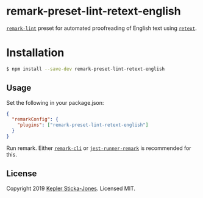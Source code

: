 # remark-preset-lint-retext-english

[`remark-lint`](https://github.com/remarkjs/remark-lint) preset for automated proofreading of English text using [`retext`](https://github.com/remarkjs/remark-lint).

# Installation

```bash
$ npm install --save-dev remark-preset-lint-retext-english
```

## Usage

Set the following in your package.json:

```json
{
  "remarkConfig": {
    "plugins": ["remark-preset-lint-retext-english"]
  }
}
```

Run remark. Either [`remark-cli`](https://github.com/remarkjs/remark/tree/master/packages/remark-cli) or [`jest-runner-remark`](https://github.com/keplersj/jest-runner-remark) is recommended for this.

## License

Copyright 2019 [Kepler Sticka-Jones](https://keplersj.com). Licensed MIT.
